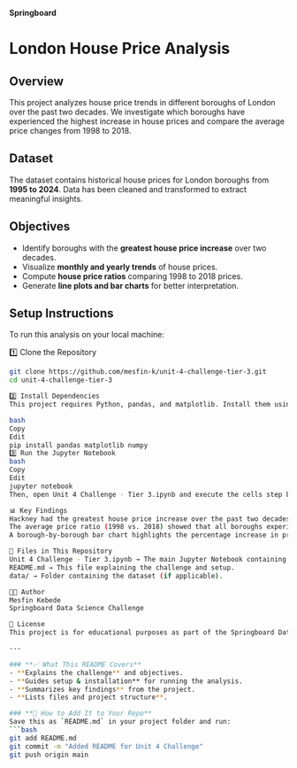 __Springboard__
# London House Price Analysis

## Overview
This project analyzes house price trends in different boroughs of London over the past two decades. We investigate which boroughs have experienced the highest increase in house prices and compare the average price changes from 1998 to 2018.

## Dataset
The dataset contains historical house prices for London boroughs from **1995 to 2024**. Data has been cleaned and transformed to extract meaningful insights.

## Objectives
- Identify boroughs with the **greatest house price increase** over two decades.
- Visualize **monthly and yearly trends** of house prices.
- Compute **house price ratios** comparing 1998 to 2018 prices.
- Generate **line plots and bar charts** for better interpretation.

## Setup Instructions
To run this analysis on your local machine:

1️⃣ Clone the Repository
```bash
git clone https://github.com/mesfin-k/unit-4-challenge-tier-3.git
cd unit-4-challenge-tier-3

2️⃣ Install Dependencies
This project requires Python, pandas, and matplotlib. Install them using:

bash
Copy
Edit
pip install pandas matplotlib numpy
3️⃣ Run the Jupyter Notebook
bash
Copy
Edit
jupyter notebook
Then, open Unit 4 Challenge - Tier 3.ipynb and execute the cells step by step.

📊 Key Findings
Hackney had the greatest house price increase over the past two decades.
The average price ratio (1998 vs. 2018) showed that all boroughs experienced significant growth, with some increasing more than others.
A borough-by-borough bar chart highlights the percentage increase in property prices.

📝 Files in This Repository
Unit 4 Challenge - Tier 3.ipynb → The main Jupyter Notebook containing the analysis.
README.md → This file explaining the challenge and setup.
data/ → Folder containing the dataset (if applicable).

👨‍💻 Author
Mesfin Kebede
Springboard Data Science Challenge

📜 License
This project is for educational purposes as part of the Springboard Data Science Program.

---

### **✅ What This README Covers**
- **Explains the challenge** and objectives.
- **Guides setup & installation** for running the analysis.
- **Summarizes key findings** from the project.
- **Lists files and project structure**.

### **🚀 How to Add It to Your Repo**
Save this as `README.md` in your project folder and run:
```bash
git add README.md
git commit -m "Added README for Unit 4 Challenge"
git push origin main

